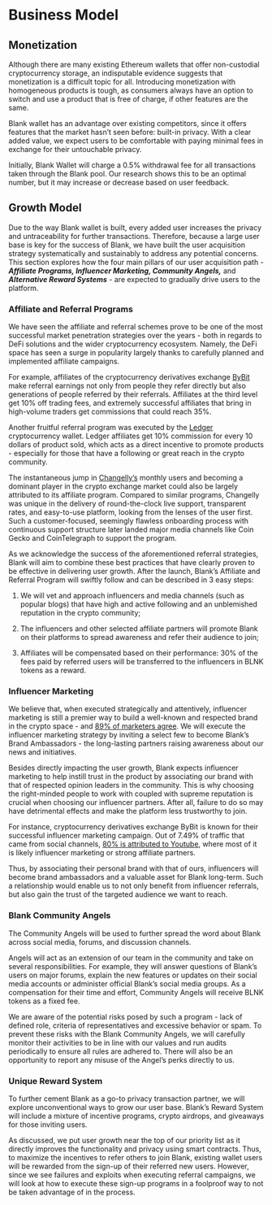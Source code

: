 # Business Model

## Monetization

Although there are many existing Ethereum wallets that offer non-custodial cryptocurrency storage, an indisputable evidence suggests that monetization is a difficult topic for all. Introducing monetization with homogeneous products is tough, as consumers always have an option to switch and use a product that is free of charge, if other features are the same.

Blank wallet has an advantage over existing competitors, since it offers features that the market hasn’t seen before: built-in privacy. With a clear added value, we expect users to be comfortable with paying minimal fees in exchange for their untouchable privacy.

Initially, Blank Wallet will charge a 0.5% withdrawal fee for all transactions taken through the Blank pool. Our research shows this to be an optimal number, but it may increase or decrease based on user feedback.

## Growth Model

Due to the way Blank wallet is built, every added user increases the privacy and untraceability for further transactions. Therefore, because a large user base is key for the success of Blank, we have built the user acquisition strategy systematically and sustainably to address any potential concerns. This section explores how the four main pillars of our user acquisition path - **_Affiliate Programs, Influencer Marketing, Community Angels,_** and **_Alternative Reward Systems_** -  are expected to gradually drive users to the platform.

### Affiliate and Referral Programs

We have seen the affiliate and referral schemes prove to be one of the most successful market penetration strategies over the years - both in regards to DeFi solutions and the wider cryptocurrency ecosystem. Namely, the DeFi space has seen a surge in popularity largely thanks to carefully planned and implemented affiliate campaigns. 

For example, affiliates of the cryptocurrency derivatives exchange [ByBit](https://medium.com/bybit-ambassadors/guide-about-how-to-use-and-join-the-referance-and-affiliate-program-582b0b88d388) make referral earnings not only from people they refer directly but also generations of people referred by their referrals. Affiliates at the third level get 10% off trading fees, and extremely successful affiliates that bring in high-volume traders get commissions that could reach 35%.

Another fruitful referral program was executed by the [Ledger](https://www.ledger.com/partners) cryptocurrency wallet. Ledger affiliates get 10% commission for every 10 dollars of product sold, which acts as a direct incentive to promote products - especially for those that have a following or great reach in the crypto community.

The instantaneous jump in [Changelly’s](https://changelly.com/blog/changelly-affiliate-program-link/) monthly users and becoming a dominant player in the crypto exchange market could also be largely attributed to its affiliate program. Compared to similar programs, Changelly was unique in the delivery of round-the-clock live support, transparent rates, and easy-to-use platform, looking from the lenses of the user first. Such a customer-focused, seemingly flawless onboarding process with continuous support structure later landed major media channels like Coin Gecko and CoinTelegraph to support the program.

As we acknowledge the success of the aforementioned referral strategies, Blank will aim to combine these best practices that have clearly proven to be effective in delivering user growth. After the launch, Blank’s Affiliate and Referral Program will swiftly follow and can be described in 3 easy steps:

1.   We will vet and approach influencers and media channels (such as popular blogs) that have high and active following and an unblemished reputation in the crypto community;
    
2.   The influencers and other selected affiliate partners will promote Blank on their platforms to spread awareness and refer their audience to join;
   
3.   Affiliates will be compensated based on their performance: 30% of the fees paid by referred users will be transferred to the influencers in BLNK tokens as a reward.

### Influencer Marketing

We believe that, when executed strategically and attentively, influencer marketing is still a premier way to build a well-known and respected brand in the crypto space - and [89% of marketers agree](https://www.smartinsights.com/online-pr/influencer-marketing-effectiveness/). We will execute the influencer marketing strategy by inviting a select few to become Blank’s Brand Ambassadors - the long-lasting partners raising awareness about our news and initiatives.

Besides directly impacting the user growth, Blank expects influencer marketing to help instill trust in the product by associating our brand with that of respected opinion leaders in the community. This is why choosing the right-minded people to work with coupled with supreme reputation is crucial when choosing our influencer partners. After all, failure to do so may have detrimental effects and make the platform less trustworthy to join.

For instance, cryptocurrency derivatives exchange ByBit is known for their successful influencer marketing campaign. Out of 7.49% of traffic that came from social channels, [80% is attributed to Youtube](https://www.similarweb.com/website/bybit.com/#overview), where most of it is likely influencer marketing or strong affiliate partners. 

Thus, by associating their personal brand with that of ours, influencers will become brand ambassadors and a valuable asset for Blank long-term. Such a relationship would enable us to not only benefit from influencer referrals, but also gain the trust of the targeted audience we want to reach.

### Blank Community Angels

The Community Angels will be used to further spread the word about Blank across social media, forums, and discussion channels. 

Angels will act as an extension of our team in the community and take on several responsibilities. For example, they will answer questions of Blank’s users on major forums, explain the new features or updates on their social media accounts or administer official Blank’s social media groups. As a compensation for their time and effort, Community Angels will receive BLNK tokens as a fixed fee. 

We are aware of the potential risks posed by such a program - lack of defined role, criteria of representatives and excessive behavior or spam. To prevent these risks with the Blank Community Angels, we will carefully monitor their activities to be in line with our values and run audits periodically to ensure all rules are adhered to. There will also be an opportunity to report any misuse of the Angel’s perks directly to us.

### Unique Reward System

To further cement Blank as a go-to privacy transaction partner, we will explore unconventional ways to grow our user base. Blank’s Reward System will include a mixture of incentive programs, crypto airdrops, and giveaways for those inviting users. 

As discussed, we put user growth near the top of our priority list as it directly improves the functionality and privacy using smart contracts. Thus, to maximize the incentives to refer others to join Blank, existing wallet users will be rewarded from the sign-up of their referred new users. However, since we see failures and exploits when executing referral campaigns, we will look at how to execute these sign-up programs in a foolproof way to not be taken advantage of in the process. 